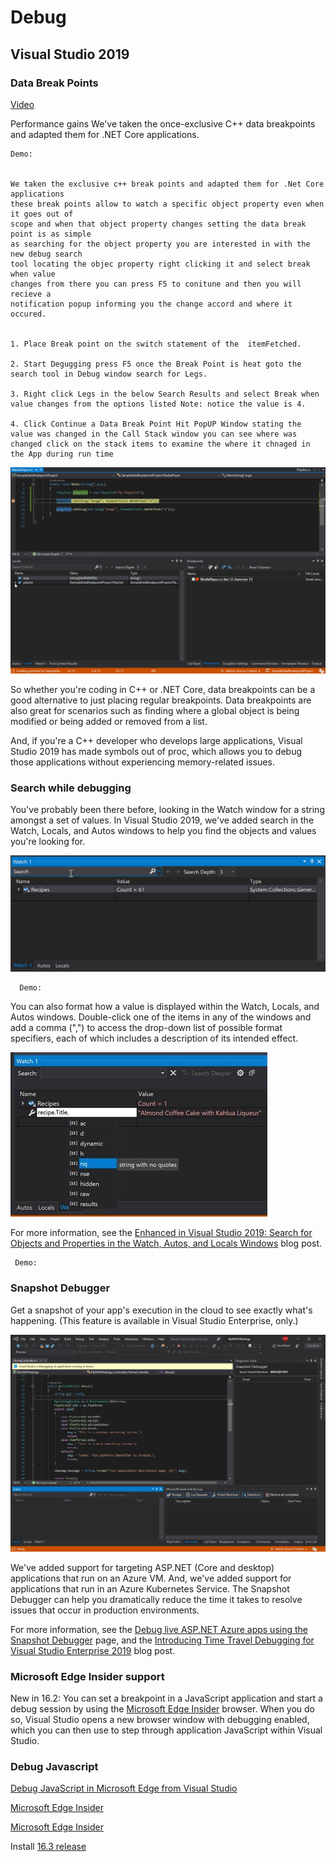 # Debug

## Visual Studio 2019

### Data Break Points

[Video](https://www.youtube.com/watch?v=hr72Fs8n_9c)


Performance gains
We've taken the once-exclusive C++ data breakpoints and adapted them for .NET Core applications.

```
Demo: 


We taken the exclusive c++ break points and adapted them for .Net Core applications
these break points allow to watch a specific object property even when it goes out of
scope and when that object property changes setting the data break point is as simple
as searching for the object property you are interested in with the new debug search 
tool locating the objec property right clicking it and select break when value 
changes from there you can press F5 to conitune and then you will recieve a
notification popup informing you the change accord and where it occured.


1. Place Break point on the switch statement of the  itemFetched.

2. Start Degugging press F5 once the Break Point is heat goto the search tool in Debug window search for Legs.

3. Right click Legs in the below Search Results and select Break when value changes from the options listed Note: notice the value is 4.

4. Click Continue a Data Break Point Hit PopUP Window stating the value was changed in the Call Stack window you can see where was changed click on the stack items to examine the where it chnaged in the App during run time
```
![alt text](https://github.com/Onemanwolf/visual-studio-2019/blob/master/docs/images/debug-data-breakpoints.gif?raw=true "Request Pipeline")

So whether you're coding in C++ or .NET Core, data breakpoints can be a good alternative to just placing regular breakpoints. Data breakpoints are also great for scenarios such as finding where a global object is being modified or being added or removed from a list.

And, if you're a C++ developer who develops large applications, Visual Studio 2019 has made symbols out of proc, which allows you to debug those applications without experiencing memory-related issues.

### Search while debugging
You've probably been there before, looking in the Watch window for a string amongst a set of values. In Visual Studio 2019, we've added search in the Watch, Locals, and Autos windows to help you find the objects and values you're looking for.

![alt text](https://github.com/Onemanwolf/visual-studio-2019/blob/master/docs/images/debug-window-search.gif?raw=true "Request Pipeline")




```
  Demo:

```

You can also format how a value is displayed within the Watch, Locals, and Autos windows. Double-click one of the items in any of the windows and add a comma (",") to access the drop-down list of possible format specifiers, each of which includes a description of its intended effect.

![alt text](https://github.com/Onemanwolf/visual-studio-2019/blob/master/docs/images/search-watch-window.png?raw=true "Request Pipeline")

For more information, see the [Enhanced in Visual Studio 2019: Search for Objects and Properties in the Watch, Autos, and Locals Windows](https://devblogs.microsoft.com/visualstudio/enhanced-in-visual-studio-2019-search-for-objects-and-properties-in-the-watch-autos-and-locals-windows/) blog post.

```
 Demo: 

```

### Snapshot Debugger
Get a snapshot of your app's execution in the cloud to see exactly what's happening. (This feature is available in Visual Studio Enterprise, only.)

![alt text](https://github.com/Onemanwolf/visual-studio-2019/blob/master/docs/images/snapshot-debugger.gif?raw=true "Request Pipeline")

We've added support for targeting ASP.NET (Core and desktop) applications that run on an Azure VM. And, we've added support for applications that run in an Azure Kubernetes Service. The Snapshot Debugger can help you dramatically reduce the time it takes to resolve issues that occur in production environments.

For more information, see the [Debug live ASP.NET Azure apps using the Snapshot Debugger](https://docs.microsoft.com/en-us/visualstudio/debugger/debug-live-azure-applications?view=vs-2019) page, and the [Introducing Time Travel Debugging for Visual Studio Enterprise 2019](https://devblogs.microsoft.com/visualstudio/introducing-time-travel-debugging-for-visual-studio-enterprise-2019/) blog post.

### Microsoft Edge Insider support
New in 16.2: You can set a breakpoint in a JavaScript application and start a debug session by using the [Microsoft Edge Insider](https://www.microsoftedgeinsider.com/en-us/) browser. When you do so, Visual Studio opens a new browser window with debugging enabled, which you can then use to step through application JavaScript within Visual Studio.



### Debug Javascript



[Debug JavaScript in Microsoft Edge from Visual Studio](https://devblogs.microsoft.com/visualstudio/debug-javascript-in-microsoft-edge-from-visual-studio/)

[Microsoft Edge Insider](https://www.microsoftedgeinsider.com/en-us/)

[Microsoft Edge Insider](https://www.microsoftedgeinsider.com/en-us/)




Install [16.3 release](https://devblogs.microsoft.com/visualstudio/debug-javascript-in-microsoft-edge-from-visual-studio/)